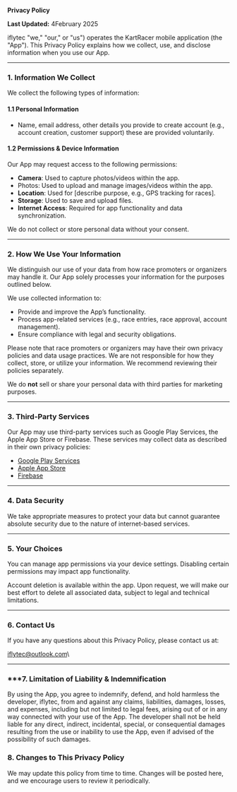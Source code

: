 **Privacy Policy**

**Last Updated:** 4February 2025

iflytec "we," "our," or "us") operates the KartRacer mobile application (the "App"). This Privacy Policy explains how we collect, use, and disclose information when you use our App.

---

### **1. Information We Collect**

We collect the following types of information:

#### **1.1 Personal Information**

- Name, email address, other details you provide to create account (e.g., account creation, customer support) these are provided voluntarily.

#### **1.2 Permissions & Device Information**

Our App may request access to the following permissions:

- **Camera**: Used to capture photos/videos within the app.
- Photos: Used to upload and manage images/videos within the app.
- **Location**: Used for [describe purpose, e.g., GPS tracking for races].
- **Storage**: Used to save and upload files.
- **Internet Access**: Required for app functionality and data synchronization.

We do not collect or store personal data without your consent.

---

### **2. How We Use Your Information**

We distinguish our use of your data from how race promoters or organizers may handle it. Our App solely processes your information for the purposes outlined below.

We use collected information to:

- Provide and improve the App’s functionality.
- Process app-related services (e.g., race entries, race approval, account management).
- Ensure compliance with legal and security obligations.

Please note that race promoters or organizers may have their own privacy policies and data usage practices. We are not responsible for how they collect, store, or utilize your information. We recommend reviewing their policies separately.

We do **not** sell or share your personal data with third parties for marketing purposes.

---

### **3. Third-Party Services**

Our App may use third-party services such as Google Play Services, the Apple App Store or Firebase. These services may collect data as described in their own privacy policies:

- [Google Play Services](https://policies.google.com/privacy)
- [Apple App Store](https://www.apple.com/legal/privacy/en-ww/)
- [Firebase](https://firebase.google.com/support/privacy)

---

### **4. Data Security**

We take appropriate measures to protect your data but cannot guarantee absolute security due to the nature of internet-based services.

---

### **5. Your Choices**

You can manage app permissions via your device settings. Disabling certain permissions may impact app functionality.

Account deletion is available within the app. Upon request, we will make our best effort to delete all associated data, subject to legal and technical limitations.

---

### **6. Contact Us**

If you have any questions about this Privacy Policy, please contact us at:

[iflytec@outlook.com](mailto\:iflytec@outlook.com)\


---
### ***7. Limitation of Liability & Indemnification

By using the App, you agree to indemnify, defend, and hold harmless the developer, iflytec, from and against any claims, liabilities, damages, losses, and expenses, including but not limited to legal fees, arising out of or in any way connected with your use of the App. The developer shall not be held liable for any direct, indirect, incidental, special, or consequential damages resulting from the use or inability to use the App, even if advised of the possibility of such damages.


### **8. Changes to This Privacy Policy**

We may update this policy from time to time. Changes will be posted here, and we encourage users to review it periodically.


